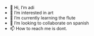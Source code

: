 - 👋 Hi, I’m adi
- 👀 I’m interested in art
- 🌱 I’m currently learning the flute
- 💞️ I’m looking to collaborate on spanish
- 📫 How to reach me is dont.

<!---
adiiiiiiiiiiiiiiiiiiiiiiiiiiiiiiiiiii/adiiiiiiiiiiiiiiiiiiiiiiiiiiiiiiiiiii is a ✨ special ✨ repository because its `README.md` (this file) appears on your GitHub profile.
You can click the Preview link to take a look at your changes.
--->
